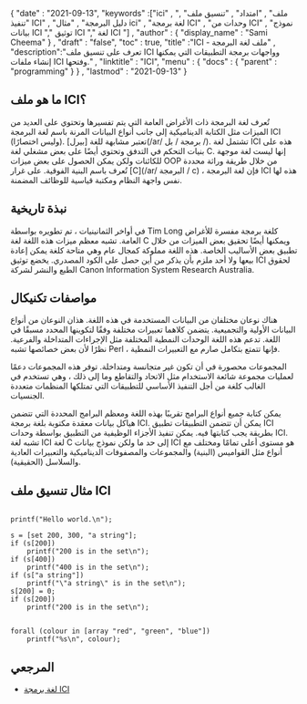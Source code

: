 {
  "date" : "2021-09-13", 
  "keywords" :["ici" , "ملف" , "امتداد" , "تنسيق ملف" , "تنفيذ ICI" , "دليل البرمجة" , "مثال ici" , "لغة برمجة ICI" , "وحدات من ICI" , "نموذج بيانات ICI "," توثيق ICI "," لغة ICI "] ,
  "author" : {
    "display_name" : "Sami Cheema"
} ,
  "draft" : "false",
  "toc" : true,
  "title" :"ICI - ملف لغة البرمجة" ,
  "description":"تعرف على تنسيق ملف ICI وواجهات برمجة التطبيقات التي يمكنها إنشاء ملفات ICI وفتحها." ,
  "linktitle" : "ICI",
  "menu" : {
    "docs" : {
      "parent" : "programming"
}
} ,
  "lastmod" : "2021-09-13"
}

## ما هو ملف ICI؟

تُعرف لغة البرمجة ذات الأغراض العامة التي يتم تفسيرها وتحتوي على العديد من الميزات مثل الكتابة الديناميكية إلى جانب أنواع البيانات المرنة باسم لغة البرمجة ICI (وليس اختصارًا). تعتبر مشابهة للغة [بيرل](/ar/ برمجة / بل /). تشتمل لغة ICI هذه على بنيات التحكم في التدفق وتحتوي أيضًا على بعض مشغلي لغة C. إنها ليست لغة موجهة للكائنات ولكن يمكن الحصول على بعض ميزات OOP من خلال طريقة وراثة محددة تُعرف باسم البنية الفوقية. على غرار [C](/ar/ البرمجة / c) ، فإن لغة البرمجة ICI هذه لها نفس واجهة النظام ومكتبة قياسية للوظائف المضمنة.


## نبذة تاريخية ##

في أواخر الثمانينيات ، تم تطويره بواسطة Tim Long كلغة برمجة مفسرة للأغراض العامة. تشبه معظم ميزات هذه اللغة لغة C ويمكنها أيضًا تحقيق بعض الميزات من خلال تطبيق بعض الأساليب الخاصة. هذه اللغة مملوكة كمجال عام وهي متاحة كلغة يمكن إعادة بيعها ولا أحد ملزم بأن يذكر من أين حصل على الكود المصدري. يخضع توثيق ICI لحقوق الطبع والنشر لشركة Canon Information System Research Australia.

## مواصفات تكنيكال ##

هناك نوعان مختلفان من البيانات المستخدمة في هذه اللغة. هذان النوعان من أنواع البيانات الأولية والتجميعية. يتضمن كلاهما تعبيرات مختلفة وفقًا لتكوينها المحدد مسبقًا في اللغة. تدعم هذه اللغة الوحدات النمطية المختلفة مثل الإجراءات المتداخلة والفرعية. نظرًا لأن بعض خصائصها تشبه Perl ، فإنها تتمتع بتكامل صارم مع التعبيرات النمطية.

المجموعات محصورة في أن تكون غير متجانسة ومتداخلة. توفر هذه المجموعات دعمًا لعمليات مجموعة شائعة الاستخدام مثل الاتحاد والتقاطع وما إلى ذلك ، وهي تستخدم في الغالب كلغة من أجل التنفيذ الأساسي للتطبيقات التي تمتلكها المنظمات متعددة الجنسيات.

يمكن كتابة جميع أنواع البرامج تقريبًا بهذه اللغة ومعظم البرامج المحددة التي تتضمن هياكل بيانات معقدة مكتوبة بلغة برمجة ICI. يمكن أن تتضمن التطبيقات تطبيق ICI بطريقة يجب كتابتها فيه. يمكن تنفيذ الأجزاء الوظيفية من التطبيق بواسطة وحدات ICI. تشبه لغة ICI لغة C إلى حد ما ولكن نموذج بيانات ICI هو مستوى أعلى تمامًا ومختلف مع أنواع مثل القواميس (البنية) والمجموعات والمصفوفات الديناميكية والتعبيرات العادية والسلاسل (الحقيقية).


## مثال تنسيق ملف ICI ##

```

printf("Hello world.\n");

```

```
s = [set 200, 300, "a string"];
if (s[200])
	printf("200 is in the set\n");
if (s[400])
	printf("400 is in the set\n");
if (s["a string"])
	printf("\"a string\" is in the set\n");
s[200] = 0;
if (s[200])
	printf("200 is in the set\n");

```

```

forall (colour in [array "red", "green", "blue"])
	printf("%s\n", colour);

```

## المرجعي ##

* [لغة برمجة ICI](http://atrn.org/ici/doc/ici.html)



